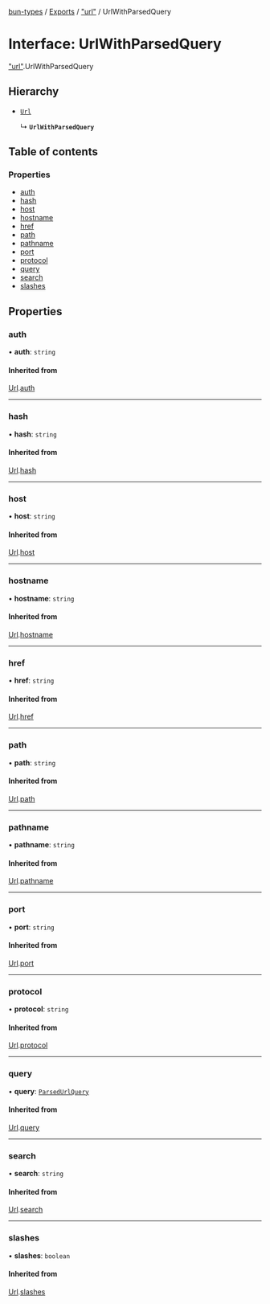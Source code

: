 [bun-types](https://github.com/oven-sh/bun-types/blob/master/api-docs/README.md) / [Exports](https://github.com/oven-sh/bun-types/blob/master/api-docs/modules.md) / ["url"](https://github.com/oven-sh/bun-types/blob/master/api-docs/modules/url_.md) / UrlWithParsedQuery

# Interface: UrlWithParsedQuery

["url"](https://github.com/oven-sh/bun-types/blob/master/api-docs/modules/url_.md).UrlWithParsedQuery

## Hierarchy

- [`Url`](https://github.com/oven-sh/bun-types/blob/master/api-docs/interfaces/url_.Url-1.md)

  ↳ **`UrlWithParsedQuery`**

## Table of contents

### Properties

- [auth](https://github.com/oven-sh/bun-types/blob/master/api-docs/interfaces/url_.UrlWithParsedQuery.md#auth)
- [hash](https://github.com/oven-sh/bun-types/blob/master/api-docs/interfaces/url_.UrlWithParsedQuery.md#hash)
- [host](https://github.com/oven-sh/bun-types/blob/master/api-docs/interfaces/url_.UrlWithParsedQuery.md#host)
- [hostname](https://github.com/oven-sh/bun-types/blob/master/api-docs/interfaces/url_.UrlWithParsedQuery.md#hostname)
- [href](https://github.com/oven-sh/bun-types/blob/master/api-docs/interfaces/url_.UrlWithParsedQuery.md#href)
- [path](https://github.com/oven-sh/bun-types/blob/master/api-docs/interfaces/url_.UrlWithParsedQuery.md#path)
- [pathname](https://github.com/oven-sh/bun-types/blob/master/api-docs/interfaces/url_.UrlWithParsedQuery.md#pathname)
- [port](https://github.com/oven-sh/bun-types/blob/master/api-docs/interfaces/url_.UrlWithParsedQuery.md#port)
- [protocol](https://github.com/oven-sh/bun-types/blob/master/api-docs/interfaces/url_.UrlWithParsedQuery.md#protocol)
- [query](https://github.com/oven-sh/bun-types/blob/master/api-docs/interfaces/url_.UrlWithParsedQuery.md#query)
- [search](https://github.com/oven-sh/bun-types/blob/master/api-docs/interfaces/url_.UrlWithParsedQuery.md#search)
- [slashes](https://github.com/oven-sh/bun-types/blob/master/api-docs/interfaces/url_.UrlWithParsedQuery.md#slashes)

## Properties

### auth

• **auth**: `string`

#### Inherited from

[Url](https://github.com/oven-sh/bun-types/blob/master/api-docs/interfaces/url_.Url-1.md).[auth](https://github.com/oven-sh/bun-types/blob/master/api-docs/interfaces/url_.Url-1.md#auth)

___

### hash

• **hash**: `string`

#### Inherited from

[Url](https://github.com/oven-sh/bun-types/blob/master/api-docs/interfaces/url_.Url-1.md).[hash](https://github.com/oven-sh/bun-types/blob/master/api-docs/interfaces/url_.Url-1.md#hash)

___

### host

• **host**: `string`

#### Inherited from

[Url](https://github.com/oven-sh/bun-types/blob/master/api-docs/interfaces/url_.Url-1.md).[host](https://github.com/oven-sh/bun-types/blob/master/api-docs/interfaces/url_.Url-1.md#host)

___

### hostname

• **hostname**: `string`

#### Inherited from

[Url](https://github.com/oven-sh/bun-types/blob/master/api-docs/interfaces/url_.Url-1.md).[hostname](https://github.com/oven-sh/bun-types/blob/master/api-docs/interfaces/url_.Url-1.md#hostname)

___

### href

• **href**: `string`

#### Inherited from

[Url](https://github.com/oven-sh/bun-types/blob/master/api-docs/interfaces/url_.Url-1.md).[href](https://github.com/oven-sh/bun-types/blob/master/api-docs/interfaces/url_.Url-1.md#href)

___

### path

• **path**: `string`

#### Inherited from

[Url](https://github.com/oven-sh/bun-types/blob/master/api-docs/interfaces/url_.Url-1.md).[path](https://github.com/oven-sh/bun-types/blob/master/api-docs/interfaces/url_.Url-1.md#path)

___

### pathname

• **pathname**: `string`

#### Inherited from

[Url](https://github.com/oven-sh/bun-types/blob/master/api-docs/interfaces/url_.Url-1.md).[pathname](https://github.com/oven-sh/bun-types/blob/master/api-docs/interfaces/url_.Url-1.md#pathname)

___

### port

• **port**: `string`

#### Inherited from

[Url](https://github.com/oven-sh/bun-types/blob/master/api-docs/interfaces/url_.Url-1.md).[port](https://github.com/oven-sh/bun-types/blob/master/api-docs/interfaces/url_.Url-1.md#port)

___

### protocol

• **protocol**: `string`

#### Inherited from

[Url](https://github.com/oven-sh/bun-types/blob/master/api-docs/interfaces/url_.Url-1.md).[protocol](https://github.com/oven-sh/bun-types/blob/master/api-docs/interfaces/url_.Url-1.md#protocol)

___

### query

• **query**: [`ParsedUrlQuery`](https://github.com/oven-sh/bun-types/blob/master/api-docs/interfaces/querystring_.ParsedUrlQuery.md)

#### Inherited from

[Url](https://github.com/oven-sh/bun-types/blob/master/api-docs/interfaces/url_.Url-1.md).[query](https://github.com/oven-sh/bun-types/blob/master/api-docs/interfaces/url_.Url-1.md#query)

___

### search

• **search**: `string`

#### Inherited from

[Url](https://github.com/oven-sh/bun-types/blob/master/api-docs/interfaces/url_.Url-1.md).[search](https://github.com/oven-sh/bun-types/blob/master/api-docs/interfaces/url_.Url-1.md#search)

___

### slashes

• **slashes**: `boolean`

#### Inherited from

[Url](https://github.com/oven-sh/bun-types/blob/master/api-docs/interfaces/url_.Url-1.md).[slashes](https://github.com/oven-sh/bun-types/blob/master/api-docs/interfaces/url_.Url-1.md#slashes)

